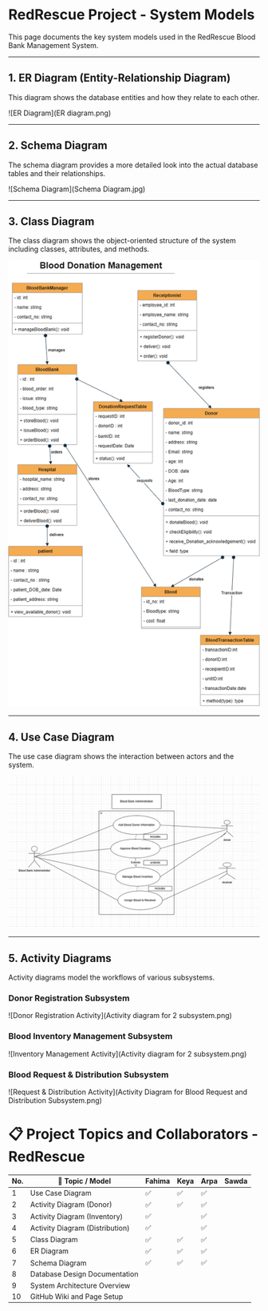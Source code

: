 # RedRescue Project - System Models

This page documents the key system models used in the RedRescue Blood Bank Management System.

---

## 1. ER Diagram (Entity-Relationship Diagram)

This diagram shows the database entities and how they relate to each other.

![ER Diagram](ER diagram.png)

---

## 2. Schema Diagram

The schema diagram provides a more detailed look into the actual database tables and their relationships.

![Schema Diagram](Schema Diagram.jpg)

---
## 3. Class Diagram

The class diagram shows the object-oriented structure of the system including classes, attributes, and methods.

![Class Diagram](Class_diagram(Blood_bank).drawio.png)

---
## 4. Use Case Diagram

The use case diagram shows the interaction between actors and the system.

![Use Case Diagram](image/usecase1135.png)

---
## 5. Activity Diagrams

Activity diagrams model the workflows of various subsystems.

### Donor Registration Subsystem
![Donor Registration Activity](Activity diagram for 2 subsystem.png)

### Blood Inventory Management Subsystem
![Inventory Management Activity](Activity diagram for 2 subsystem.png)

### Blood Request & Distribution Subsystem
![Request & Distribution Activity](Activity Diagram for Blood Request and Distribution Subsystem.png)

# 📋 Project Topics and Collaborators - RedRescue

| No.   | 📌 Topic / Model               | Fahima | Keya | Arpa | Sawda |
|-------|---------------------------------|--------|-------|-----|------|
| 1     | Use Case Diagram                | ✅     | ✅   | ✅  |      |
| 2     | Activity Diagram (Donor)        | ✅     | ✅   | ✅  |      |
| 3     | Activity Diagram (Inventory)    | ✅     |      |  ✅ |     |
| 4     | Activity Diagram (Distribution) | ✅     |      |  ✅  |     |
| 5     | Class Diagram                   | ✅     | ✅   | ✅   |      |
| 6     | ER Diagram                      | ✅     | ✅   | ✅  |      |
| 7     | Schema Diagram                  | ✅     | ✅   | ✅   |      |
| 8     | Database Design Documentation   |      |         |     |     |
| 9     | System Architecture Overview    |      |      |       |      |
| 10    | GitHub Wiki and Page Setup      |      |        |     |     |


